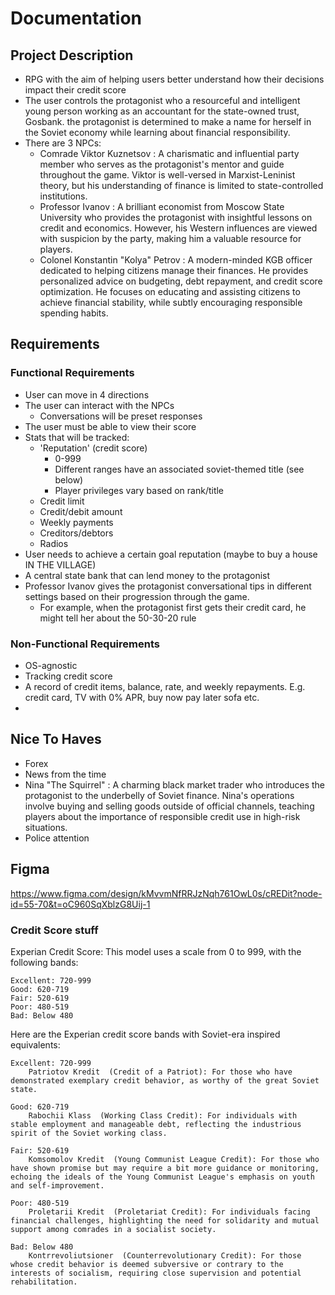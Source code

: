 # Documentation

## Project Description
-	RPG with the aim of helping users better understand how their decisions impact their credit score
-   The user controls the protagonist who a resourceful and intelligent young person working as an accountant for the state-owned trust, Gosbank. the protagonist is determined to make a name for herself in the Soviet economy while learning about financial responsibility.
-   There are 3 NPCs: 
    -   Comrade Viktor Kuznetsov : A charismatic and influential party member who serves as the protagonist's mentor and guide throughout the game. Viktor is well-versed in Marxist-Leninist theory, but his understanding of finance is limited to state-controlled institutions.
    -   Professor Ivanov : A brilliant economist from Moscow State University who provides the protagonist with insightful lessons on credit and economics. However, his Western influences are viewed with suspicion by the party, making him a valuable resource for players.
    -  Colonel Konstantin "Kolya" Petrov : A modern-minded KGB officer dedicated to helping citizens manage their finances. He provides personalized advice on budgeting, debt repayment, and credit score optimization. He focuses on educating and assisting citizens to achieve financial stability, while subtly encouraging responsible spending habits. 

## Requirements
### Functional Requirements
-   User can move in 4 directions
-   The user can interact with the NPCs
    -   Conversations will be preset responses
- The user must be able to view their score
- Stats that will be tracked:
    -   'Reputation' (credit score)
        -   0-999
        -   Different ranges have an associated soviet-themed title (see below)
        -   Player privileges vary based on rank/title
    -   Credit limit
    -   Credit/debit amount
    -   Weekly payments
    -   Creditors/debtors
    -   Radios
-   User needs to achieve a certain goal reputation (maybe to buy a house IN THE VILLAGE)
-   A central state bank that can lend money to the protagonist
-   Professor Ivanov gives the protagonist conversational tips in different settings based on their progression through the game.
    -   For example, when the protagonist first gets their credit card, he might tell her about the 50-30-20 rule


### Non-Functional Requirements
-   OS-agnostic
-   Tracking credit score
-   A record of credit items, balance, rate, and weekly repayments. E.g. credit card, TV with 0% APR, buy now pay later sofa etc.
-   

## Nice To Haves
-   Forex
-   News from the time
-   Nina "The Squirrel" : A charming black market trader who introduces the protagonist to the underbelly of Soviet finance. Nina's operations involve buying and selling goods outside of official channels, teaching players about the importance of responsible credit use in high-risk situations.
-   Police attention

## Figma
https://www.figma.com/design/kMvvmNfRRJzNqh761OwL0s/cREDit?node-id=55-70&t=oC960SqXblzG8Uij-1

### Credit Score stuff
Experian Credit Score:  This model uses a scale from 0 to 999, with the following bands:

    Excellent: 720-999
    Good: 620-719
    Fair: 520-619
    Poor: 480-519
    Bad: Below 480

 

Here are the Experian credit score bands with Soviet-era inspired equivalents: 

    Excellent: 720-999 
        Patriotov Kredit  (Credit of a Patriot): For those who have demonstrated exemplary credit behavior, as worthy of the great Soviet state.
         
    Good: 620-719 
        Rabochii Klass  (Working Class Credit): For individuals with stable employment and manageable debt, reflecting the industrious spirit of the Soviet working class.
         
    Fair: 520-619 
        Komsomolov Kredit  (Young Communist League Credit): For those who have shown promise but may require a bit more guidance or monitoring, echoing the ideals of the Young Communist League's emphasis on youth and self-improvement.
         
    Poor: 480-519 
        Proletarii Kredit  (Proletariat Credit): For individuals facing financial challenges, highlighting the need for solidarity and mutual support among comrades in a socialist society.
         
    Bad: Below 480 
        Kontrrevoliutsioner  (Counterrevolutionary Credit): For those whose credit behavior is deemed subversive or contrary to the interests of socialism, requiring close supervision and potential rehabilitation.
         


